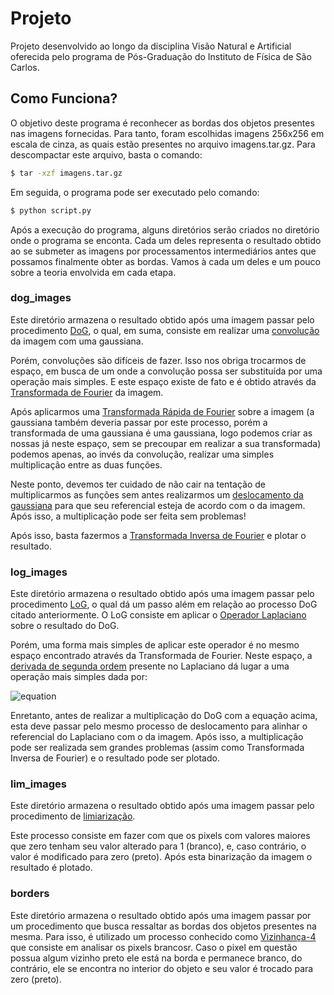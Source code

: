 # Projeto
Projeto desenvolvido ao longo da disciplina Visão Natural e Artificial 
oferecida pelo programa de Pós-Graduação do Instituto de Física de São Carlos.

## Como Funciona?

O objetivo deste programa é reconhecer as bordas dos objetos presentes nas 
imagens fornecidas. Para tanto, foram escolhidas imagens 256x256 em escala de cinza, 
as quais estão presentes no arquivo imagens.tar.gz. Para descompactar este arquivo, 
basta o comando:

```bash
$ tar -xzf imagens.tar.gz
```

Em seguida, o programa pode ser executado pelo comando:

```bash
$ python script.py
```

Após a execução do programa, alguns diretórios serão criados no diretório onde o 
programa se enconta. Cada um deles representa o resultado obtido ao se submeter as 
imagens por processamentos intermediários antes que possamos finalmente obter as bordas. 
Vamos à cada um deles e um pouco sobre a teoria envolvida em cada etapa.

### dog\_images 

Este diretório armazena o resultado obtido após uma imagem passar pelo procedimento 
[DoG](https://en.wikipedia.org/wiki/Difference_of_Gaussians), o qual, em suma, consiste em 
realizar uma [convolução](https://en.wikipedia.org/wiki/Convolution) da imagem com uma gaussiana.

Porém, convoluções são difíceis de fazer. Isso nos obriga trocarmos de espaço, em busca de um onde 
a convolução possa ser substituída por uma operação mais simples. E este espaço existe de fato e é 
obtido através da [Transformada de Fourier](https://en.wikipedia.org/wiki/Fourier_transform) da imagem.

Após aplicarmos uma [Transformada Rápida de Fourier](https://en.wikipedia.org/wiki/Fast_Fourier_transform) 
sobre a imagem (a gaussiana também deveria passar por este processo, porém a transformada de uma gaussiana é 
uma gaussiana, logo podemos criar as nossas já neste espaço, sem se precoupar em realizar a sua transformada) 
podemos apenas, ao invés da convolução, realizar uma simples multiplicação entre as duas funções.

Neste ponto, devemos ter cuidado de não cair na tentação de multiplicarmos as funções sem antes realizarmos um 
[deslocamento da gaussiana](https://docs.scipy.org/doc/numpy/reference/generated/numpy.fft.ifftshift.html#numpy.fft.ifftshift) 
para que seu referencial esteja de acordo com o da imagem. Após isso, a multiplicação pode ser feita sem problemas!

Após isso, basta fazermos a [Transformada Inversa de Fourier](https://en.wikipedia.org/wiki/Fourier_inversion_theorem) 
e plotar o resultado.

### log\_images

Este diretório armazena o resultado obtido após uma imagem passar pelo procedimento 
[LoG](https://homepages.inf.ed.ac.uk/rbf/HIPR2/log.htm), o qual dá um passo além em relação ao processo DoG 
citado anteriormente. O LoG consiste em aplicar o [Operador Laplaciano](https://en.wikipedia.org/wiki/Laplace_operator) 
sobre o resultado do DoG.

Porém, uma forma mais simples de aplicar este operador é no mesmo espaço encontrado através da Transformada de Fourier. 
Neste espaço, a [derivada de segunda ordem](https://en.wikipedia.org/wiki/Second_derivative) presente no Laplaciano 
dá lugar a uma operação mais simples dada por:

![equation](https://latex.codecogs.com/gif.latex?L&space;=&space;-(x^2&space;&plus;&space;y^2))

Enretanto, antes de realizar a multiplicação do DoG com a equação acima, esta deve passar pelo mesmo processo 
de deslocamento para alinhar o referencial do Laplaciano com o da imagem. Após isso, a multiplicação pode ser 
realizada sem grandes problemas (assim como Transformada Inversa de Fourier) e o resultado pode ser plotado.

### lim\_images

Este diretório armazena o resultado obtido após uma imagem passar pelo procedimento de 
[limiarização](https://en.wikipedia.org/wiki/Thresholding_(image_processing)).

Este processo consiste em fazer com que os pixels com valores maiores que zero tenham seu valor alterado para 
1 (branco), e, caso contrário, o valor é modificado para zero (preto). Após esta binarização da imagem o resultado 
é plotado.

### borders

Este diretório armazena o resultado obtido após uma imagem passar por um procedimento que busca ressaltar 
as bordas dos objetos presentes na mesma. Para isso, é utilizado um processo conhecido como 
[Vizinhança-4](http://www.facom.ufu.br/~backes/gsi058/Aula03-Conectividade.pdf) que consiste em analisar 
os pixels brancosr. Caso o pixel em questão possua algum vizinho preto ele está na borda e permanece branco, 
do contrário, ele se encontra no interior do objeto e seu valor é trocado para zero (preto).

